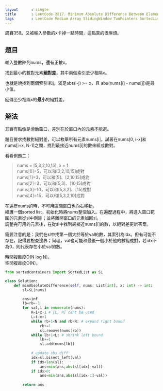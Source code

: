 ```yaml
---
layout      : single
title       : LeetCode 2817. Minimum Absolute Difference Between Elements With Constraint
tags        : LeetCode Medium Array SlidingWindow TwoPointers SortedList BinarySearch
---
```

周賽358。又被輸入參數的x卡掉一點時間，這點真的很麻煩。  

## 題目

輸入整數陣列nums，還有正數x。  

找到最小的數對元素**絕對差**，其中兩個索引至少相隔x。  

也就是說找到兩個索引i和j，滿足abs(i-j) >= x，且 abs(nums[i] - nums[j])是最小值。  

回傳至少相隔x的**最小**的絕對差。  

## 解法

其實有點像是滑動窗口，差別在於窗口內的元素不能選。  

題目要求找數對絕對差，可以枚舉所有元素nums[i]，試著在nums[0, i-x]和nums[i+x, N-1]之間，找到最接近nums[i]的數來組成數對。  

看看例題二：  
> nums = [5,3,2,10,15], x = 1  
> nums[0]=5，可以和[3,2,10,15]成對  
> nums[1]=3，可以和[5]、[2,10,15]成對  
> nums[2]=2，可以和[5,3]、[10,15]成對  
> nums[3]=10，可以和[5,3,2]、[15]成對  
> nums[4]=15，可以和[5,3,2,10]成對  

在遍歷nums的時，不可用區間窗口也向右移動。  
維護一個sorted list，初始化時將nums整個加入。在遍歷過程中，將進入窗口範圍的元素從sl中刪除；並將離開窗口的元素加回sl。  
調整完可用的元素後，在從sl中找到最接近nums[i]的數，以絕對差更新答案。  

需要注意的是：我們在sl中找第一個大於等於val的數，其索引為idx。但有可能不存在，記得要檢查邊界；同理，val也可能和最後一個小於他的數組成對，若idx不為0，則代表存在小於val的數。  

時間複雜度O(N log N)。  
空間複雜度O(N)。  

```python
from sortedcontainers import SortedList as SL

class Solution:
    def minAbsoluteDifference(self, nums: List[int], x: int) -> int:
        sl=SL(nums)

        ans=inf
        lb=rb=-1
        for val,i in enumerate(nums):
            R=i+x-1 # [L, R] cant be used
            L=i-x+1
            while rb+1<N and rb<R: # expand right bound
                rb+=1
                sl.remove(nums[rb])
            while lb+1<L: # shrink left bound
                lb+=1
                sl.add(nums[lb])
            
            # update abs diff
            idx=sl.bisect_left(val)
            if idx<len(sl):
                ans=min(ans,abs(sl[idx]-val))
            if idx>0:
                ans=min(ans,abs(sl[idx-1]-val))
        
        return ans
```
